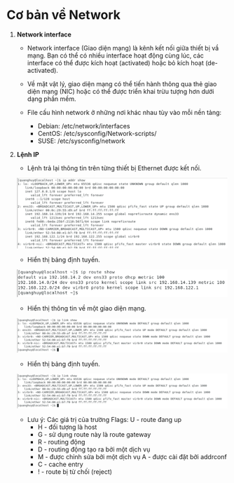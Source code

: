 # Cơ bản về Network 

   1. **Network interface**
     
       - Network interface (Giao diện mạng) là kênh kết nối giữa thiết bị vầ mạng. Bạn có thể có nhiều interface hoạt động cùng lúc, các interface có thể được kích hoạt (activated) hoặc bỏ kích hoạt (de-activated).
       - Về mặt vật lý, giao diện mạng có thể tiến hành thông qua thẻ giao diện mạng (NIC) hoặc có thể được triển khai trừu tượng hơn dưới dạng phần mềm.
       - File cấu hình network ở những nơi khác nhau tùy vào mỗi nền tảng:

          + Debian: /etc/network/interfaces
          + CentOS: /etc/sysconfig/Network-scripts/
          + SUSE: /etc/sysconfig/network
   
   2. **Lệnh IP**
   
       - Lệnh trả lại thông tin trên từng thiết bị Ethernet được kết nối.
     
        ![](./image/21.png)
     
        - Hiển thị bảng định tuyến.
   
        ![](./image/22.png)
      
       - Hiển thị thông tin về một giao diện mạng.
        
        ![](./image/23.png)
        
       - Hiển thị bảng định tuyến.

        ![](./image/23.png)
        
        - Lưu ý: Các giá trị của trường Flags: U - route đang up
            + H - đối tượng là host
            + G - sử dụng route này là route gateway
            + R - routing động
            + D - routing động tạo ra bởi một dịch vụ
            + M - được chỉnh sửa bởi một dịch vụ A - được cài đặt bởi addrconf
            + C - cache entry
            + ! - route bị từ chối (reject)

        
      
      
      
    
     
